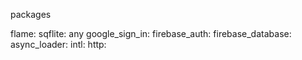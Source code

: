 packages

 

flame: 
sqflite: any
google_sign_in: 
firebase_auth: 
firebase_database: 
async_loader: 
intl: 
http: